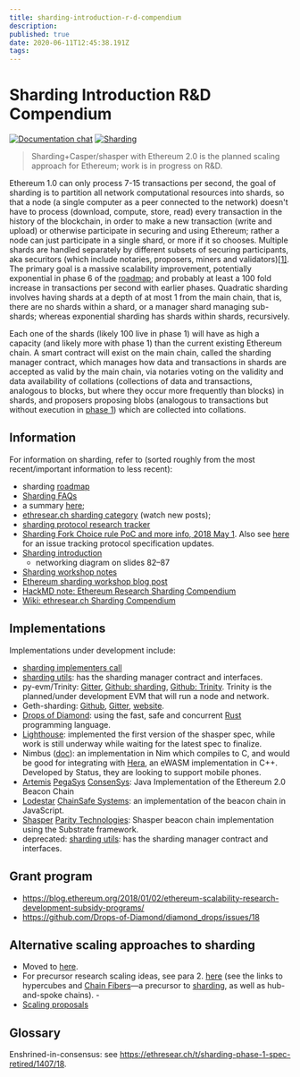 ```yaml
---
title: sharding-introduction-r-d-compendium
description: 
published: true
date: 2020-06-11T12:45:38.191Z
tags: 
---
```


# Sharding Introduction R&D Compendium

[![Documentation chat](https://img.shields.io/badge/gitter-Docs%20chat-4AB495.svg)](https://gitter.im/ethereum/documentation)
[![Sharding](https://img.shields.io/badge/gitter-sharding-4AB495.svg)](https://gitter.im/ethereum/sharding)

> Sharding+Casper/shasper with Ethereum 2.0 is the planned scaling approach for Ethereum; work is in progress on R&D.

Ethereum 1.0 can only process 7-15 transactions per second, the goal of sharding is to partition all network computational resources into shards, so that a node (a single computer as a peer connected to the network) doesn't have to process (download, compute, store, read) every transaction in the history of the blockchain, in order to make a new transaction (write and upload) or otherwise participate in securing and using Ethereum; rather a node can just participate in a single shard, or more if it so chooses. Multiple shards are handled separately by different subsets of securing participants, aka securitors (which include notaries, proposers, miners and validators)[\[1\]](https://eprint.iacr.org/2017/406.pdf). The primary goal is a massive scalability improvement, potentially exponential in phase 6 of the [roadmap](/sharding/sharding-roadmap.md); and probably at least a 100 fold increase in transactions per second with earlier phases. Quadratic sharding involves having shards at a depth of at most 1 from the main chain, that is, there are no shards within a shard, or a manager shard managing sub-shards; whereas exponential sharding has shards within shards, recursively.

Each one of the shards (likely 100 live in phase 1) will have as high a capacity (and likely more with phase 1) than the current existing Ethereum chain. A smart contract will exist on the main chain, called the sharding manager contract, which manages how data and transactions in shards are accepted as valid by the main chain, via notaries voting on the validity and data availability of collations (collections of data and transactions, analogous to blocks, but where they occur more frequently than blocks) in shards, and proposers proposing blobs (analogous to transactions but without execution in [phase 1](/sharding/sharding-roadmap.md)) which are collected into collations.

## Information

For information on sharding, refer to (sorted roughly from the most recent/important information to less recent):

-   sharding [roadmap](/sharding/sharding-roadmap.md) <!--leave this at the top of this list and maintain it-->
-   [Sharding FAQs](/sharding/Sharding-FAQs.md)
-   a summary [here](https://twitter.com/sinahab/status/992755776765792256);
-   [ethresear.ch sharding category](https://ethresear.ch/c/sharding) (watch new posts);
-   [sharding protocol research tracker](https://github.com/Drops-of-Diamond/diamond_drops/issues/13)
-   [Sharding Fork Choice rule PoC and more info, 2018 May 1](https://twitter.com/VitalikButerin/status/991021062811930624). Also see [here](https://github.com/Drops-of-Diamond/diamond_drops/issues/13) for an issue tracking protocol specification updates.
-   [Sharding introduction](https://docs.google.com/presentation/d/1mdmmgQlRFUvznq1jdmRwkwEyQB0YON5yAg4ArxtanE4/edit?usp=sharing)
    -   networking diagram on slides 82–87
-   [Sharding workshop notes](https://hackmd.io/s/HJ_BbgCFz#%E2%9F%A0-General-Introduction)
-   [Ethereum sharding workshop blog post](https://medium.com/@icebearhww/ethereum-sharding-workshop-in-taipei-a44c0db8b8d9)
-   [HackMD note: Ethereum Research Sharding Compendium](http://notes.ethereum.org/s/BJc_eGVFM)
-   [Wiki: ethresear.ch Sharding Compendium](/sharding/ethresearch-sharding-compendium.md)

## Implementations

Implementations under development include:

-   [sharding implementers call](https://github.com/ethresearch/eth2.0-pm)
-   [sharding utils](https://github.com/ethereum/sharding): has the sharding manager contract and interfaces.
-   py-evm/Trinity: [Gitter](https://gitter.im/ethereum/py-evm), [Github: sharding](https://github.com/ethereum/py-evm/tree/sharding), [Github: Trinity](https://github.com/ethereum/py-evm/tree/trinity). Trinity is the planned/under development EVM that will run a node and network.
-   Geth-sharding: [Github](https://github.com/prysmaticlabs/geth-sharding), [Gitter](https://gitter.im/prysmaticlabs/geth-sharding), [website](https://prysmaticlabs.com/).
-   [Drops of Diamond](https://github.com/Drops-of-Diamond/diamond_drops): using the fast, safe and concurrent [Rust](https://www.rust-lang.org/en-US/) programming language.
- [Lighthouse](https://github.com/sigp/lighthouse): implemented the first version of the shasper spec, while work is still underway while waiting for the latest spec to finalize.
-   Nimbus ([doc](https://docs.google.com/document/d/14u65XVNLOd83cq3t7wNC9UPweZ6kPWvmXwRTWWn0diQ/edit#)): an implementation in Nim which compiles to C, and would be good for integrating with [Hera](https://github.com/ewasm/hera), an eWASM implementation in C++. Developed by Status, they are looking to support mobile phones.
-   [Artemis](https://github.com/PegaSysEng/artemis) [PegaSys](https://twitter.com/PegasysEng) [ConsenSys](https://consensys.net): Java Implementation of the Ethereum 2.0 Beacon Chain
-   [Lodestar](https://github.com/ChainSafeSystems/lodestar_chain) [ChainSafe Systems](https://chainsafe.io): an implementation of the beacon chain in JavaScript.
-   [Shasper](https://github.com/paritytech/shasper) [Parity Technologies](https://parity.io): Shasper beacon chain implementation using the Substrate framework.
- deprecated: [sharding utils](https://github.com/ethereum/sharding): has the sharding manager contract and interfaces.

## Grant program

-   <https://blog.ethereum.org/2018/01/02/ethereum-scalability-research-development-subsidy-programs/>
-   <https://github.com/Drops-of-Diamond/diamond_drops/issues/18>

## Alternative scaling approaches to sharding

-   Moved to [here](/research/alternative-blockchains-randomness-economics-and-other-research-topics.md).
-   For precursor research scaling ideas, see para 2. [here](https://vitalik.ca/2017-09-15-prehistory.html) (see the links to hypercubes and [Chain Fibers](/scalability/chain-fibers-redux.md)—a precursor to [sharding](/sharding/sharding-introduction-r-d-compendium.md), as well as hub-and-spoke chains). - 
-   [Scaling proposals](https://github.com/jpitts/eth-community-discussions/blob/master/proposals-to-scale.md)

## Glossary

Enshrined-in-consensus: see <https://ethresear.ch/t/sharding-phase-1-spec-retired/1407/18>.
